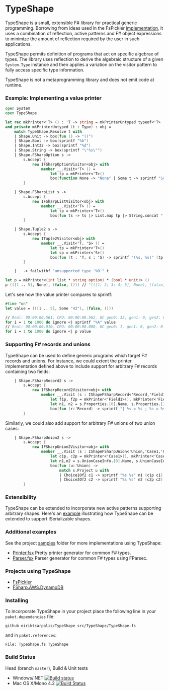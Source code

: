 # TypeShape

TypeShape is a small, extensible F# library for practical generic programming.
Borrowing from ideas used in the FsPickler [implementation](http://mbraceproject.github.io/FsPickler/overview.html#Pickler-Generation),
it uses a combination of reflection, active patterns and F# object expressions to minimize the
amount of reflection required by the user in such applications.

TypeShape permits definition of programs that act on specific algebrae of types.
The library uses reflection to derive the algebraic structure of a given
`System.Type` instance and then applies a variation on the visitor pattern
to fully access specific type information.

TypeShape is not a metaprogramming library and does not emit code at runtime.

### Example: Implementing a value printer

```fsharp
open System
open TypeShape

let rec mkPrinter<'T> () : 'T -> string = mkPrinterUntyped typeof<'T> :?> _
and private mkPrinterUntyped (t : Type) : obj =
    match TypeShape.Resolve t with
    | Shape.Unit -> box(fun () -> "()")
    | Shape.Bool -> box(sprintf "%b")
    | Shape.Int32 -> box(sprintf "%d")
    | Shape.String -> box(sprintf "\"%s\"")
    | Shape.FSharpOption s ->
        s.Accept {
            new IFSharpOptionVisitor<obj> with
                member __.Visit<'T> () =
                    let tp = mkPrinter<'T>()
                    box(function None -> "None" | Some t -> sprintf "Some (%s)" (tp t))
        }

    | Shape.FSharpList s ->
        s.Accept {
            new IFSharpListVisitor<obj> with
                member __.Visit<'T> () =
                    let tp = mkPrinter<'T>()
                    box(fun ts -> ts |> List.map tp |> String.concat "; " |> sprintf "[%s]")
        }

    | Shape.Tuple2 s ->
        s.Accept {
            new ITuple2Visitor<obj> with
                member __.Visit<'T, 'S> () =
                    let tp = mkPrinter<'T>()
                    let sp = mkPrinter<'S>()
                    box(fun (t : 'T, s : 'S) -> sprintf "(%s, %s)" (tp t) (sp s))
        }

    | _ -> failwithf "unsupported type '%O'" t

let p = mkPrinter<(int list * string option) * (bool * unit)> ()
p (([1 .. 5], None), (false, ())) // "(([1; 2; 3; 4; 5], None), (false, ()))"
```
Let's see how the value printer compares to sprintf:
```fsharp
#time "on"
let value = (([1 .. 5], Some "42"), (false, ()))

// Real: 00:00:00.561, CPU: 00:00:00.562, GC gen0: 32, gen1: 0, gen2: 0
for i = 1 to 1000 do ignore <| sprintf "%A" value
// Real: 00:00:00.010, CPU: 00:00:00.000, GC gen0: 1, gen1: 0, gen2: 0
for i = 1 to 1000 do ignore <| p value
```

### Supporting F# records and unions

TypeShape can be used to define generic programs which target F# records and unions.
For instance, we could extent the printer implementation defined above to include
support for arbitrary F# records containing two fields:
```fsharp
    | Shape.FSharpRecord2 s ->
        s.Accept {
            new IFSharpRecord2Visitor<obj> with
                member __.Visit (s : IShapeFSharpRecord<'Record,'Field1,'Field2>) =
                    let f1p, f2p = mkPrinter<'Field1>(), mkPrinter<'Field2>()
                    let n1, n2 = s.Properties.[0].Name, s.Properties.[1].Name
                    box(fun (r:'Record) -> sprintf "{ %s = %s ; %s = %s }" n1 (s.Project1 r |> f1p) n2 (s.Project2 r |> f2p))
        }
```
Similarly, we could also add support for arbitrary F# unions of two union cases:
```fsharp
    | Shape.FSharpUnion2 s ->
        s.Accept {
            new IFSharpUnion2Visitor<obj> with
                member __.Visit (s : IShapeFSharpUnion<'Union,'Case1,'Case2>) =
                    let c1p, c2p = mkPrinter<'Case1>(), mkPrinter<'Case2>()
                    let n1,n2 = s.UnionCaseInfo.[0].Name, s.UnionCaseInfo.[1].Name
                    box(fun (u:'Union) ->
                        match s.Project u with
                        | Choice1Of2 c1 -> sprintf "%s %s" n1 (c1p c1)
                        | Choice2Of2 c2 -> sprintf "%s %s" n2 (c2p c2))
        }
```

### Extensibility

TypeShape can be extended to incorporate new active patterns supporting arbitrary shapes.
Here's an [example](https://github.com/eiriktsarpalis/TypeShape/blob/5dabaf0577d8387c5213a496099598bbd89650b8/src/TypeShape/ISerializableExtensions.fs) 
illustrating how TypeShape can be extended to support ISerializable shapes.

### Additional examples

See the project [samples](https://github.com/eiriktsarpalis/TypeShape/tree/master/samples) folder for more implementations using TypeShape:

* [Printer.fsx](https://github.com/eiriktsarpalis/TypeShape/blob/master/samples/printer.fsx) Pretty printer generator for common F# types.
* [Parser.fsx](https://github.com/eiriktsarpalis/TypeShape/blob/master/samples/parser.fsx) Parser generator for common F# types using FParsec.

### Projects using TypeShape

* [FsPickler](https://github.com/mbraceproject/FsPickler/blob/7d86cbd20ff37899ef58d5430f74376e119b7065/src/FsPickler/PicklerGeneration/PicklerGenerator.fs#L38)
* [FSharp.AWS.DynamoDB](https://github.com/fsprojects/FSharp.AWS.DynamoDB/blob/b5cde91fae2630562188bdff6e16cda0208c330b/src/FSharp.AWS.DynamoDB/Picklers/PicklerResolver.fs#L23)

### Installing

To incorporate TypeShape in your project place the following line in your
`paket.dependencies` file:
```
github eiriktsarpalis/TypeShape src/TypeShape/TypeShape.fs
```
and in `paket.references`:
```
File: TypeShape.fs TypeShape
```

### Build Status

Head (branch `master`), Build & Unit tests

* Windows/.NET [![Build status](https://ci.appveyor.com/api/projects/status/6t6vovc2xrj8nqh9?svg=true)](https://ci.appveyor.com/project/nessos/typeshape)
* Mac OS X/Mono 4.2 [![Build Status](https://travis-ci.org/eiriktsarpalis/TypeShape.png?branch=master)](https://travis-ci.org/eiriktsarpalis/TypeShape/branches)

